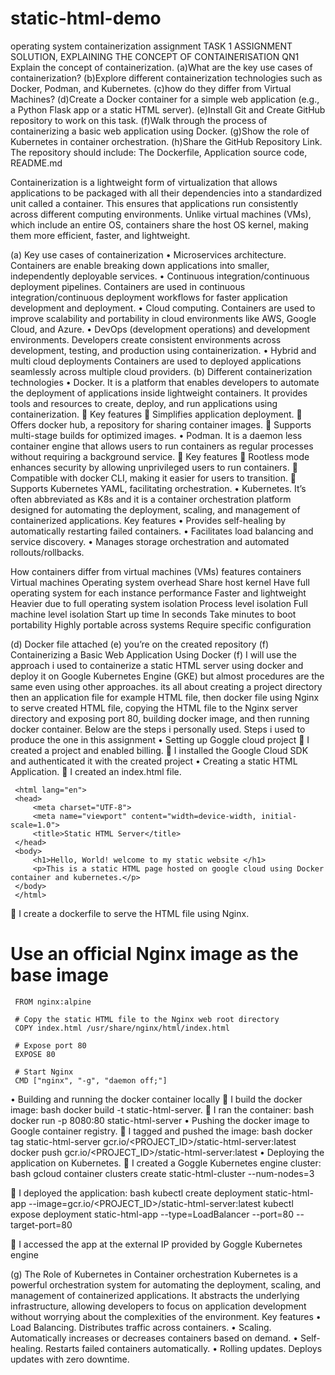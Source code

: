 # static-html-demo
operating system containerization assignment 
TASK 1 ASSIGNMENT SOLUTION, EXPLAINING THE CONCEPT OF CONTAINERISATION
QN1 Explain the concept of containerization.
(a)What are the key use cases of containerization? 
(b)Explore different containerization technologies such as Docker, Podman, and Kubernetes. 
(c)how do they differ from Virtual Machines? 
(d)Create a Docker container for a simple web application (e.g., a Python Flask app or a static HTML server).
(e)Install Git and Create GitHub repository to work on this task.
(f)Walk through the process of containerizing a basic web application using Docker.
(g)Show the role of Kubernetes in container orchestration. 
(h)Share the GitHub Repository Link. The repository should include: The Dockerfile, Application source code, README.md

Containerization is a lightweight form of virtualization that allows applications to be packaged with all their dependencies into a standardized unit called a container. This ensures that applications run consistently across different computing environments.
Unlike virtual machines (VMs), which include an entire OS, containers share the host OS kernel, making them more efficient, faster, and lightweight.

(a) Key use cases of containerization
•	Microservices architecture. Containers are enable breaking down applications into smaller, independently deployable services.
•	Continuous integration/continuous deployment pipelines. Containers are used in continuous integration/continuous deployment workflows for faster application development and deployment.
•	Cloud computing. Containers are used to improve scalability and portability in cloud environments like AWS, Google Cloud, and Azure.
•	DevOps (development operations) and development environments. Developers create consistent environments across development, testing, and production using containerization.
•	Hybrid and multi cloud deployments Containers are used to deployed applications seamlessly across multiple cloud providers.
(b) Different containerization technologies
•	Docker. It is a platform that enables developers to automate the deployment of applications inside lightweight containers. It provides tools and resources to create, deploy, and run applications using containerization.
	Key features
	Simplifies application deployment.
	Offers docker hub, a repository for sharing container images.
	Supports multi-stage builds for optimized images.
•	Podman. It is a daemon less container engine that allows users to run containers as regular processes without requiring a background service.
	Key features
	Rootless mode enhances security by allowing unprivileged users to run containers.
	Compatible with docker CLI, making it easier for users to transition.
	Supports Kubernetes YAML, facilitating orchestration.
•	Kubernetes. It’s often abbreviated as K8s and it is a container orchestration platform designed for automating the deployment, scaling, and management of containerized applications.
Key features
•	Provides self-healing by automatically restarting failed containers.
•	Facilitates load balancing and service discovery.
•	Manages storage orchestration and automated rollouts/rollbacks.

How containers differ from virtual machines (VMs)
features	containers	Virtual machines
Operating system overhead	Share host kernel	Have full operating system for each instance
performance	Faster and lightweight	Heavier due to full operating system
isolation	Process level isolation	Full machine level isolation
Start up time 	In seconds	Take minutes to boot
portability	Highly portable across systems	Require specific configuration

(d) Docker file attached
(e) you’re on the created repository
(f) Containerizing a Basic Web Application Using Docker
    (f) I will use the approach i used to containerize a static HTML server using docker and deploy it on Google Kubernetes Engine (GKE) but almost procedures are the same even using other approaches. its all about creating a project directory then an application file for example HTML file, then docker file using Nginx to serve created HTML file, copying the HTML file to the Nginx server directory and exposing port 80, building docker image, and then running docker container. Below are the steps i personally used.
Steps i used to produce the one in this assignment
•	Setting up Goggle cloud project
	I created a project and enabled billing.
	I installed the Google Cloud SDK and authenticated it with the created project
•	Creating a static HTML Application.
	I created an index.html file.
<!DOCTYPE html>
     <html lang="en">
     <head>
         <meta charset="UTF-8">
         <meta name="viewport" content="width=device-width, initial-scale=1.0">
         <title>Static HTML Server</title>
     </head>
     <body>
         <h1>Hello, World! welcome to my static website </h1>
         <p>This is a static HTML page hosted on google cloud using Docker container and kubernetes.</p>
     </body>
     </html>
	I create a dockerfile to serve the HTML file using Nginx.
# Use an official Nginx image as the base image
     FROM nginx:alpine

     # Copy the static HTML file to the Nginx web root directory
     COPY index.html /usr/share/nginx/html/index.html

     # Expose port 80
     EXPOSE 80

     # Start Nginx
     CMD ["nginx", "-g", "daemon off;"]
•	Building and running the docker container locally
	I build the docker image:
          bash
          docker build -t static-html-server.
	I ran the container:
          bash
          docker run -p 8080:80 static-html-server
•	Pushing the docker image to Google container registry.
	I tagged and pushed the image:
          bash
          docker tag static-html-server gcr.io/<PROJECT_ID>/static-html-server:latest
          docker push gcr.io/<PROJECT_ID>/static-html-server:latest
•	Deploying the application on Kubernetes.
	I created a Goggle Kubernetes engine cluster:
          bash
          gcloud container clusters create static-html-cluster --num-nodes=3
          
	I deployed the application:
          bash
          kubectl create deployment static-html-app --image=gcr.io/<PROJECT_ID>/static-html-server:latest
          kubectl expose deployment static-html-app --type=LoadBalancer --port=80 --target-port=80
          
	I accessed the app at the external IP provided by Goggle Kubernetes engine

(g) The Role of Kubernetes in Container orchestration
Kubernetes is a powerful orchestration system for automating the deployment, scaling, and management of containerized applications. It abstracts the underlying infrastructure, allowing developers to focus on application development without worrying about the complexities of the environment.
Key features
•	Load Balancing.  Distributes traffic across containers.
•	Scaling. Automatically increases or decreases containers based on demand.
•	Self-healing. Restarts failed containers automatically.
•	Rolling updates. Deploys updates with zero downtime.

